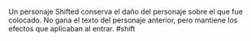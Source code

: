 Un personaje Shifted conserva el daño del personaje sobre el que fue colocado. No gana el texto del personaje anterior, pero mantiene los efectos que aplicaban al entrar. 
#shift